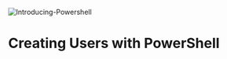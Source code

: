 ![Introducing-Powershell](https://github.com/user-attachments/assets/4a49af69-be9e-49b3-893f-d3199920df47)
<h1>Creating Users with PowerShell</h1>

